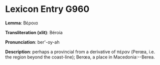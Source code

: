 # Lexicon Entry G960

**Lemma**: Βέροια

**Transliteration (xlit)**: Béroia

**Pronunciation**: ber'-oy-ah

**Description**:
perhaps a provincial from a derivative of πέραν (Perœa, i.e. the region beyond the coast-line); Berœa, a place in Macedonia:--Berea.
